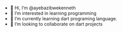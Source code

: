 - 👋 Hi, I’m @ayebazibwekenneth  
- 👀 I’m interested in learning programming 
- 🌱 I’m currently learning dart programing language.
- 💞️ I’m looking to collaborate on dart projects

<!---
ayebazibwekenneth/ayebazibwekenneth is a ✨ special ✨ repository because its `README.md` (this file) appears on your GitHub profile.
You can click the Preview link to take a look at your changes.
--->
